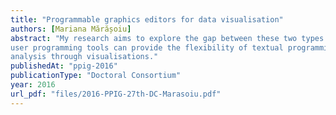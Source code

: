 ```yaml
---
title: "Programmable graphics editors for data visualisation"
authors: [Mariana Mărășoiu]
abstract: "My research aims to explore the gap between these two types of tools by looking at ways in which end
user programming tools can provide the flexibility of textual programming environments for data
analysis through visualisations."
publishedAt: "ppig-2016"
publicationType: "Doctoral Consortium"
year: 2016
url_pdf: "files/2016-PPIG-27th-DC-Marasoiu.pdf"
---
```

